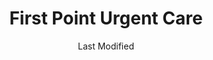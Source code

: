 ---
layout: location-page
date: Last Modified
description: "Local COVID-19 testing is available at First Point Urgent Care in Kansas City, Missouri, USA."
permalink: "locations/missouri/kansas-city/first-point-urgent-care/"
tags:
  - locations
  - missouri
title: First Point Urgent Care
state: Missouri
stateAbbr: MO
hood: Kansas City
address: 8144 NW Prairie View Rd
city: Kansas City
zip: 64151
mapUrl: "http://maps.apple.com/?q=First+Point+Urgent+Care&address=8144+NW+Prairie+View+Rd,Kansas+City,Missouri,64151"
locationType: Drive-thru
phone: 816-505-3660
website: firstpointurgentcare.org
onlineBooking: undefined
closed: undefined
closedUpdate: April 14th, 2020
notes: "By appointment only. Only for individuals with symptoms. Requires phone screen."
days: Weekdays
hours: 9 am-8PM
altDays: Saturdays
altHours: 9AM-5PM
alt2Days: Sundays
alt2Hours: 10AM-5PM
ctaMessage: Learn more
ctaUrl: "firstpointurgentcare.org"
---